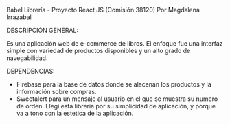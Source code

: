 Babel Librería - Proyecto React JS (Comisión 38120)
Por Magdalena Irrazabal

DESCRIPCIÓN GENERAL:

Es una aplicación web de e-commerce de libros. El enfoque fue una interfaz simple con variedad de productos disponibles y un alto grado de navegabilidad.

DEPENDENCIAS:

- Firebase para la base de datos donde se alacenan los productos y la información sobre compras.
- Sweetalert para un mensaje al usuario en el que se muestra su numero de orden. Elegí esta librería por su simplicidad de aplicación, y porque va a tono con la estetica de la aplicación.


